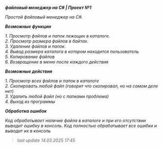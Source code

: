 ***файловый менеджер на C# | Проект №1***


 *Простой файловый менеджер на C#.*

***Возможные функции***

*1. Просмотр файлов и папок лежащих в каталоге.* <br>
*2. Просмотр размера файлов в байтах.* <br>
*3. Удаление файлов и папок.* <br>
*4. Вывод размера каталога в котором находится пользователь* <br>
*5. Копирование файлов* <br>
*6. Возвращение в меню после каждого действия*

***Возможные действия***

*1. Просмотр всех файлов и папок в каталоге* <br>
*2. Скопировать любой файл (говорит что скопировал, но на самом деле нет)* <br>
*3. Удалить любой файл (но с папками проблема)* <br>
*4. Выход из программы*

***Обработка ошибок***

*Код обрабатывает наличие файла в каталоге и при его отсутствии выводит ошибку в консоль.*
*Код полностью обрабатывает все ошибки и выводит их в консоль*

> *last update 14.03.2025 17:45*
